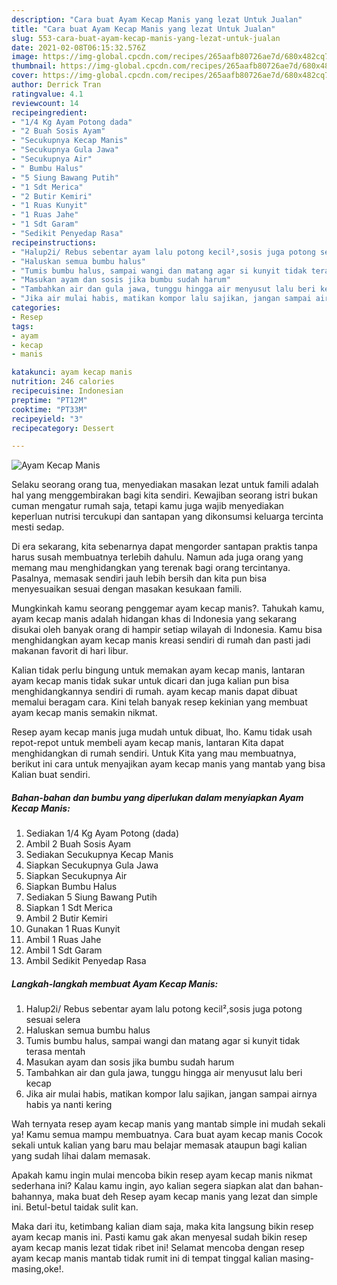 ```yaml
---
description: "Cara buat Ayam Kecap Manis yang lezat Untuk Jualan"
title: "Cara buat Ayam Kecap Manis yang lezat Untuk Jualan"
slug: 553-cara-buat-ayam-kecap-manis-yang-lezat-untuk-jualan
date: 2021-02-08T06:15:32.576Z
image: https://img-global.cpcdn.com/recipes/265aafb80726ae7d/680x482cq70/ayam-kecap-manis-foto-resep-utama.jpg
thumbnail: https://img-global.cpcdn.com/recipes/265aafb80726ae7d/680x482cq70/ayam-kecap-manis-foto-resep-utama.jpg
cover: https://img-global.cpcdn.com/recipes/265aafb80726ae7d/680x482cq70/ayam-kecap-manis-foto-resep-utama.jpg
author: Derrick Tran
ratingvalue: 4.1
reviewcount: 14
recipeingredient:
- "1/4 Kg Ayam Potong dada"
- "2 Buah Sosis Ayam"
- "Secukupnya Kecap Manis"
- "Secukupnya Gula Jawa"
- "Secukupnya Air"
- " Bumbu Halus"
- "5 Siung Bawang Putih"
- "1 Sdt Merica"
- "2 Butir Kemiri"
- "1 Ruas Kunyit"
- "1 Ruas Jahe"
- "1 Sdt Garam"
- "Sedikit Penyedap Rasa"
recipeinstructions:
- "Halup2i/ Rebus sebentar ayam lalu potong kecil²,sosis juga potong sesuai selera"
- "Haluskan semua bumbu halus"
- "Tumis bumbu halus, sampai wangi dan matang agar si kunyit tidak terasa mentah"
- "Masukan ayam dan sosis jika bumbu sudah harum"
- "Tambahkan air dan gula jawa, tunggu hingga air menyusut lalu beri kecap"
- "Jika air mulai habis, matikan kompor lalu sajikan, jangan sampai airnya habis ya nanti kering"
categories:
- Resep
tags:
- ayam
- kecap
- manis

katakunci: ayam kecap manis 
nutrition: 246 calories
recipecuisine: Indonesian
preptime: "PT12M"
cooktime: "PT33M"
recipeyield: "3"
recipecategory: Dessert

---
```



![Ayam Kecap Manis](https://img-global.cpcdn.com/recipes/265aafb80726ae7d/680x482cq70/ayam-kecap-manis-foto-resep-utama.jpg)

Selaku seorang orang tua, menyediakan masakan lezat untuk famili adalah hal yang menggembirakan bagi kita sendiri. Kewajiban seorang istri bukan cuman mengatur rumah saja, tetapi kamu juga wajib menyediakan keperluan nutrisi tercukupi dan santapan yang dikonsumsi keluarga tercinta mesti sedap.

Di era  sekarang, kita sebenarnya dapat mengorder santapan praktis tanpa harus susah membuatnya terlebih dahulu. Namun ada juga orang yang memang mau menghidangkan yang terenak bagi orang tercintanya. Pasalnya, memasak sendiri jauh lebih bersih dan kita pun bisa menyesuaikan sesuai dengan masakan kesukaan famili. 



Mungkinkah kamu seorang penggemar ayam kecap manis?. Tahukah kamu, ayam kecap manis adalah hidangan khas di Indonesia yang sekarang disukai oleh banyak orang di hampir setiap wilayah di Indonesia. Kamu bisa menghidangkan ayam kecap manis kreasi sendiri di rumah dan pasti jadi makanan favorit di hari libur.

Kalian tidak perlu bingung untuk memakan ayam kecap manis, lantaran ayam kecap manis tidak sukar untuk dicari dan juga kalian pun bisa menghidangkannya sendiri di rumah. ayam kecap manis dapat dibuat memalui beragam cara. Kini telah banyak resep kekinian yang membuat ayam kecap manis semakin nikmat.

Resep ayam kecap manis juga mudah untuk dibuat, lho. Kamu tidak usah repot-repot untuk membeli ayam kecap manis, lantaran Kita dapat menghidangkan di rumah sendiri. Untuk Kita yang mau membuatnya, berikut ini cara untuk menyajikan ayam kecap manis yang mantab yang bisa Kalian buat sendiri.

<!--inarticleads1-->

##### Bahan-bahan dan bumbu yang diperlukan dalam menyiapkan Ayam Kecap Manis:

1. Sediakan 1/4 Kg Ayam Potong (dada)
1. Ambil 2 Buah Sosis Ayam
1. Sediakan Secukupnya Kecap Manis
1. Siapkan Secukupnya Gula Jawa
1. Siapkan Secukupnya Air
1. Siapkan  Bumbu Halus
1. Sediakan 5 Siung Bawang Putih
1. Siapkan 1 Sdt Merica
1. Ambil 2 Butir Kemiri
1. Gunakan 1 Ruas Kunyit
1. Ambil 1 Ruas Jahe
1. Ambil 1 Sdt Garam
1. Ambil Sedikit Penyedap Rasa




<!--inarticleads2-->

##### Langkah-langkah membuat Ayam Kecap Manis:

1. Halup2i/ Rebus sebentar ayam lalu potong kecil²,sosis juga potong sesuai selera
1. Haluskan semua bumbu halus
1. Tumis bumbu halus, sampai wangi dan matang agar si kunyit tidak terasa mentah
1. Masukan ayam dan sosis jika bumbu sudah harum
1. Tambahkan air dan gula jawa, tunggu hingga air menyusut lalu beri kecap
1. Jika air mulai habis, matikan kompor lalu sajikan, jangan sampai airnya habis ya nanti kering




Wah ternyata resep ayam kecap manis yang mantab simple ini mudah sekali ya! Kamu semua mampu membuatnya. Cara buat ayam kecap manis Cocok sekali untuk kalian yang baru mau belajar memasak ataupun bagi kalian yang sudah lihai dalam memasak.

Apakah kamu ingin mulai mencoba bikin resep ayam kecap manis nikmat sederhana ini? Kalau kamu ingin, ayo kalian segera siapkan alat dan bahan-bahannya, maka buat deh Resep ayam kecap manis yang lezat dan simple ini. Betul-betul taidak sulit kan. 

Maka dari itu, ketimbang kalian diam saja, maka kita langsung bikin resep ayam kecap manis ini. Pasti kamu gak akan menyesal sudah bikin resep ayam kecap manis lezat tidak ribet ini! Selamat mencoba dengan resep ayam kecap manis mantab tidak rumit ini di tempat tinggal kalian masing-masing,oke!.

